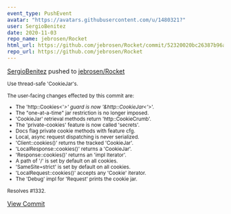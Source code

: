 ```yaml
---
event_type: PushEvent
avatar: "https://avatars.githubusercontent.com/u/1480321?"
user: SergioBenitez
date: 2020-11-03
repo_name: jebrosen/Rocket
html_url: https://github.com/jebrosen/Rocket/commit/52320020bc26387b96a0126a0d49821ad3125e7d
repo_url: https://github.com/jebrosen/Rocket
---
```


<a href='https://github.com/SergioBenitez' target='_blank'>SergioBenitez</a> pushed to <a href='https://github.com/jebrosen/Rocket' target='_blank'>jebrosen/Rocket</a>

<small>Use thread-safe 'CookieJar's.

The user-facing changes effected by this commit are:

  * The 'http::Cookies<'_>' guard is now '&http::CookieJar<'_>'.
  * The "one-at-a-time" jar restriction is no longer imposed.
  * 'CookieJar' retrieval methods return 'http::CookieCrumb'.
  * The 'private-cookies' feature is now called 'secrets'.
  * Docs flag private cookie methods with feature cfg.
  * Local, async request dispatching is never serialized.
  * 'Client::cookies()' returns the tracked 'CookieJar'.
  * 'LocalResponse::cookies()' returns a 'CookieJar'.
  * 'Response::cookies()' returns an 'impl Iterator'.
  * A path of '/' is set by default on all cookies.
  * 'SameSite=strict' is set by default on all cookies.
  * 'LocalRequest::cookies()' accepts any 'Cookie' iterator.
  * The 'Debug' impl for 'Request' prints the cookie jar.

Resolves #1332.</small>

<a href='https://github.com/jebrosen/Rocket/commit/52320020bc26387b96a0126a0d49821ad3125e7d' target='_blank'>View Commit</a>